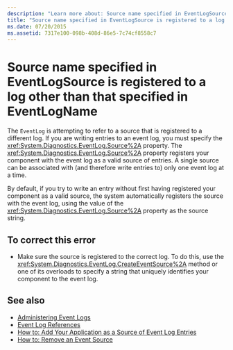 ```yaml
---
description: "Learn more about: Source name specified in EventLogSource is registered to a log other than that specified in EventLogName"
title: "Source name specified in EventLogSource is registered to a log other than that specified in EventLogName"
ms.date: 07/20/2015
ms.assetid: 7317e100-098b-408d-86e5-7c74cf8558c7
---
```

# Source name specified in EventLogSource is registered to a log other than that specified in EventLogName

The `EventLog` is attempting to refer to a source that is registered to a different log. If you are writing entries to an event log, you must specify the <xref:System.Diagnostics.EventLog.Source%2A> property. The <xref:System.Diagnostics.EventLog.Source%2A> property registers your component with the event log as a valid source of entries. A single source can be associated with (and therefore write entries to) only one event log at a time.  
  
 By default, if you try to write an entry without first having registered your component as a valid source, the system automatically registers the source with the event log, using the value of the <xref:System.Diagnostics.EventLog.Source%2A> property as the source string.  
  
## To correct this error  
  
- Make sure the source is registered to the correct log. To do this, use the <xref:System.Diagnostics.EventLog.CreateEventSource%2A> method or one of its overloads to specify a string that uniquely identifies your component to the event log.  
  
## See also

- [Administering Event Logs](/previous-versions/visualstudio/visual-studio-2008/4f69axw4(v=vs.90))
- [Event Log References](/previous-versions/visualstudio/visual-studio-2008/k43k9z2a(v=vs.90))
- [How to: Add Your Application as a Source of Event Log Entries](/previous-versions/visualstudio/visual-studio-2008/xz73e171(v=vs.90))
- [How to: Remove an Event Source](/previous-versions/visualstudio/visual-studio-2008/k57466fc(v=vs.90))
